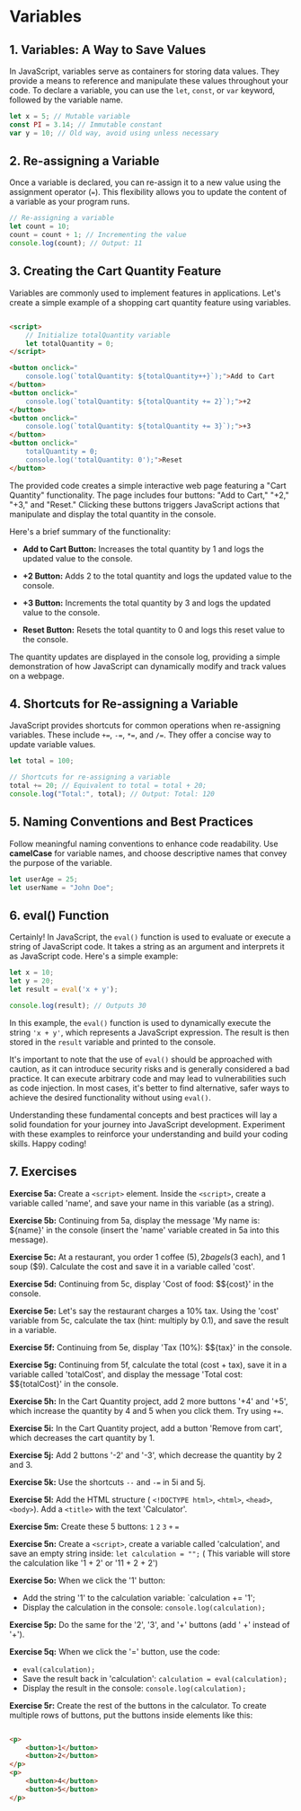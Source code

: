 # Variables

## 1. Variables: A Way to Save Values

In JavaScript, variables serve as containers for storing data values. They provide a means to reference and manipulate
these values throughout your code. To declare a variable, you can use the `let`, `const`, or `var` keyword, followed by
the variable name.

```javascript
let x = 5; // Mutable variable
const PI = 3.14; // Immutable constant
var y = 10; // Old way, avoid using unless necessary

```

## 2. Re-assigning a Variable

Once a variable is declared, you can re-assign it to a new value using the assignment operator (`=`). This flexibility
allows you to update the content of a variable as your program runs.

```javascript
// Re-assigning a variable
let count = 10;
count = count + 1; // Incrementing the value
console.log(count); // Output: 11
```

## 3. Creating the Cart Quantity Feature

Variables are commonly used to implement features in applications. Let's create a simple example of a shopping cart
quantity feature using variables.

```html

<script>
    // Initialize totalQuantity variable
    let totalQuantity = 0;
</script>

<button onclick="
    console.log(`totalQuantity: ${totalQuantity++}`);">Add to Cart
</button>
<button onclick="
    console.log(`totalQuantity: ${totalQuantity += 2}`);">+2
</button>
<button onclick="
    console.log(`totalQuantity: ${totalQuantity += 3}`);">+3
</button>
<button onclick="
    totalQuantity = 0;
    console.log('totalQuantity: 0');">Reset
</button>

```

The provided code creates a simple interactive web page featuring a "Cart Quantity" functionality. The page includes
four buttons: "Add to Cart," "+2," "+3," and "Reset." Clicking these buttons triggers JavaScript actions that manipulate
and display the total quantity in the console.

Here's a brief summary of the functionality:

- **Add to Cart Button:** Increases the total quantity by 1 and logs the updated value to the console.

- **+2 Button:** Adds 2 to the total quantity and logs the updated value to the console.

- **+3 Button:** Increments the total quantity by 3 and logs the updated value to the console.

- **Reset Button:** Resets the total quantity to 0 and logs this reset value to the console.

The quantity updates are displayed in the console log, providing a simple demonstration of how JavaScript can
dynamically modify and track values on a webpage.

## 4. Shortcuts for Re-assigning a Variable

JavaScript provides shortcuts for common operations when re-assigning variables. These include `+=`, `-=`, `*=`,
and `/=`. They offer a concise way to update variable values.

```javascript
let total = 100;

// Shortcuts for re-assigning a variable
total += 20; // Equivalent to total = total + 20;
console.log("Total:", total); // Output: Total: 120
```

## 5. Naming Conventions and Best Practices

Follow meaningful naming conventions to enhance code readability. Use **camelCase** for variable names, and choose
descriptive names that convey the purpose of the variable.

```javascript
let userAge = 25;
let userName = "John Doe";
```

## 6. eval() Function

Certainly! In JavaScript, the `eval()` function is used to evaluate or execute a string of JavaScript code. It takes a
string as an argument and interprets it as JavaScript code. Here's a simple example:

```javascript
let x = 10;
let y = 20;
let result = eval('x + y');

console.log(result); // Outputs 30
```

In this example, the `eval()` function is used to dynamically execute the string `'x + y'`, which represents a
JavaScript expression. The result is then stored in the `result` variable and printed to the console.

It's important to note that the use of `eval()` should be approached with caution, as it can introduce security risks
and is generally considered a bad practice. It can execute arbitrary code and may lead to vulnerabilities such as code
injection. In most cases, it's better to find alternative, safer ways to achieve the desired functionality without
using `eval()`.

Understanding these fundamental concepts and best practices will lay a solid foundation for your journey into JavaScript
development. Experiment with these examples to reinforce your understanding and build your coding skills. Happy coding!

## 7. Exercises

**Exercise 5a:**
Create a `<script>` element. Inside the `<script>`, create a variable called 'name', and save your name in this
variable (as a string).

**Exercise 5b:**
Continuing from 5a, display the message 'My name is: ${name}' in the console (insert the 'name' variable created in 5a
into this message).

**Exercise 5c:**
At a restaurant, you order 1 coffee ($5), 2 bagels ($3 each), and 1 soup ($9). Calculate the cost and save it in a
variable called 'cost'.

**Exercise 5d:**
Continuing from 5c, display 'Cost of food: $${cost}' in the console.

**Exercise 5e:**
Let's say the restaurant charges a 10% tax. Using the 'cost' variable from 5c, calculate the tax (hint: multiply by
0.1), and save the result in a variable.

**Exercise 5f:**
Continuing from 5e, display 'Tax (10%): $${tax}' in the console.

**Exercise 5g:**
Continuing from 5f, calculate the total (cost + tax), save it in a variable called 'totalCost', and display the
message 'Total cost: $${totalCost}' in the console.

**Exercise 5h:**
In the Cart Quantity project, add 2 more buttons '+4' and '+5', which increase the quantity by 4 and 5 when you click
them. Try using `+=`.

**Exercise 5i:**
In the Cart Quantity project, add a button 'Remove from cart', which decreases the cart quantity by 1.

**Exercise 5j:**
Add 2 buttons '-2' and '-3', which decrease the quantity by 2 and 3.

**Exercise 5k:**
Use the shortcuts `--` and `-=` in 5i and 5j.

**Exercise 5l:**
Add the HTML structure ( `<!DOCTYPE html>`, `<html>`, `<head>`, `<body>`). Add a `<title>` with the text 'Calculator'.

**Exercise 5m:**
Create these 5 buttons: `1` `2` `3` `+` `=`

**Exercise 5n:**
Create a `<script>`, create a variable called 'calculation', and save an empty string inside: `let calculation = "";` (
This variable will store the calculation like '1 + 2' or '11 + 2 + 2')

**Exercise 5o:**
When we click the '1' button:

- Add the string '1' to the calculation variable: `calculation += '1';
- Display the calculation in the console: `console.log(calculation);`

**Exercise 5p:**
Do the same for the '2', '3', and '+' buttons (add ' +' instead of '+').

**Exercise 5q:**
When we click the '=' button, use the code:

- `eval(calculation);`
- Save the result back in 'calculation': `calculation = eval(calculation);`
- Display the result in the console: `console.log(calculation);`

**Exercise 5r:**
Create the rest of the buttons in the calculator. To create multiple rows of buttons, put the buttons inside elements
like this:

```html

<p>
    <button>1</button>
    <button>2</button>
</p>
<p>
    <button>4</button>
    <button>5</button>
</p>
```